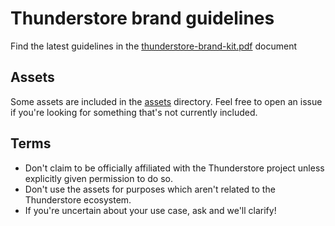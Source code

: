 # Thunderstore brand guidelines

Find the latest guidelines in the
[thunderstore-brand-kit.pdf](./thunderstore-brand-kit.pdf) document

## Assets

Some assets are included in the [assets](./assets) directory. Feel free to open
an issue if you're looking for something that's not currently included.

## Terms

- Don't claim to be officially affiliated with the Thunderstore project unless
  explicitly given permission to do so.
- Don't use the assets for purposes which aren't related to the Thunderstore
  ecosystem.
- If you're uncertain about your use case, ask and we'll clarify!
